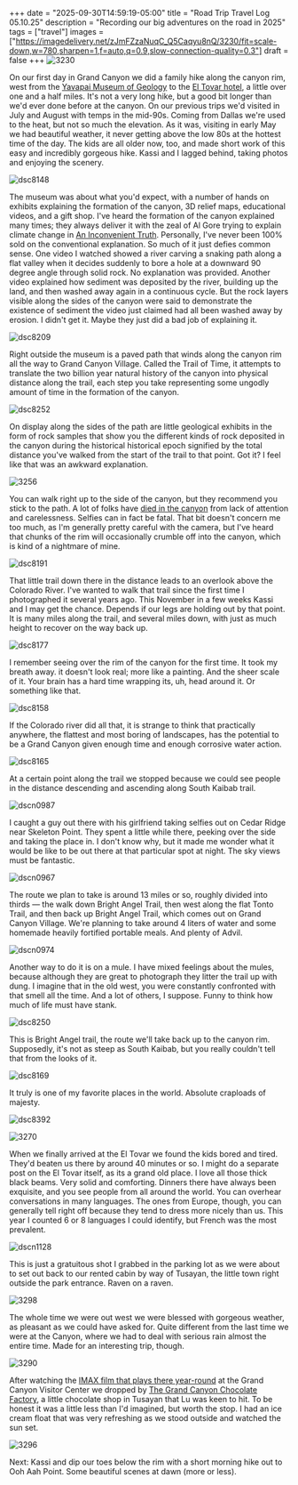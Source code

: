 +++
date = "2025-09-30T14:59:19-05:00"
title = "Road Trip Travel Log 05.10.25"
description = "Recording our big adventures on the road in 2025"
tags = ["travel"]
images = ["https://imagedelivery.net/zJmFZzaNuqC_Q5Caqyu8nQ/3230/fit=scale-down,w=780,sharpen=1,f=auto,q=0.9,slow-connection-quality=0.3"]
draft = false
+++
![3230](https://imagedelivery.net/zJmFZzaNuqC_Q5Caqyu8nQ/3230/fit=scale-down,w=780,sharpen=1,f=auto,q=0.9,slow-connection-quality=0.3)

On our first day in Grand Canyon we did a family hike along the canyon rim, west from the [Yavapai Museum of Geology](https://www.nps.gov/places/000/yavapai-geology-museum.htm) to the [El Tovar hotel](https://www.grandcanyonlodges.com/lodging/el-tovar-hotel/), a little over one and a half miles. It's not a very long hike, but a good bit longer than we'd ever done before at the canyon. On our previous trips we'd visited in July and August with temps in the mid-90s. Coming from Dallas we're used to the heat, but not so much the elevation. As it was, visiting in early May we had beautiful weather, it never getting above the low 80s at the hottest time of the day. The kids are all older now, too, and made short work of this easy and incredibly gorgeous hike. Kassi and I lagged behind, taking photos and enjoying the scenery. 
<!--more-->

![dsc8148](https://imagedelivery.net/zJmFZzaNuqC_Q5Caqyu8nQ/dsc8148/fit=scale-down,w=780,sharpen=1,f=auto,q=0.9,slow-connection-quality=0.3)

The museum was about what you'd expect, with a number of hands on exhibits explaining the formation of the canyon, 3D relief maps, educational videos, and a gift shop. I've heard the formation of the canyon explained many times; they always deliver it with the zeal of Al Gore trying to explain climate change in [An Inconvenient Truth](https://www.imdb.com/title/tt0497116/). Personally, I've never been 100% sold on the conventional explanation. So much of it just defies common sense. One video I watched showed a river carving a snaking path along a flat valley when it decides suddenly to bore a hole at a downward 90 degree angle through solid rock. No explanation was provided. Another video explained how sediment was deposited by the river, building up the land, and then washed away again in a continuous cycle. But the rock layers visible along the sides of the canyon were said to demonstrate the existence of sediment the video just claimed had all been washed away by erosion. I didn't get it. Maybe they just did a bad job of explaining it.

![dsc8209](https://imagedelivery.net/zJmFZzaNuqC_Q5Caqyu8nQ/dsc8209/fit=scale-down,w=780,sharpen=1,f=auto,q=0.9,slow-connection-quality=0.3)

Right outside the museum is a paved path that winds along the canyon rim all the way to Grand Canyon Village. Called the Trail of Time, it attempts to translate the two billion year natural history of the canyon into physical distance along the trail, each step you take representing some ungodly amount of time in the formation of the canyon.

![dsc8252](https://imagedelivery.net/zJmFZzaNuqC_Q5Caqyu8nQ/dsc8252/fit=scale-down,w=780,sharpen=1,f=auto,q=0.9,slow-connection-quality=0.3)

On display along the sides of the path are little geological exhibits in the form of rock samples that show you the different kinds of rock deposited in the canyon during the historical historical epoch signified by the total distance you've walked from the start of the trail to that point. Got it? I feel like that was an awkward explanation.

![3256](https://imagedelivery.net/zJmFZzaNuqC_Q5Caqyu8nQ/3256/fit=scale-down,w=780,sharpen=1,f=auto,q=0.9,slow-connection-quality=0.3)

You can walk right up to the side of the canyon, but they recommend you stick to the path. A lot of folks have [died in the canyon](https://www.amazon.com/Over-Edge-Death-Grand-Canyon/dp/097009731X) from lack of attention and carelessness. Selfies can in fact be fatal. That bit doesn't concern me too much, as I'm generally pretty careful with the camera, but I've heard that chunks of the rim will occasionally crumble off into the canyon, which is kind of a nightmare of mine. 

![dsc8191](https://imagedelivery.net/zJmFZzaNuqC_Q5Caqyu8nQ/dsc8191/fit=scale-down,w=780,sharpen=1,f=auto,q=0.9,slow-connection-quality=0.3)

That little trail down there in the distance leads to an overlook above the Colorado River. I've wanted to walk that trail since the first time I photographed it several years ago. This November in a few weeks Kassi and I may get the chance. Depends if our legs are holding out by that point. It is many miles along the trail, and several miles down, with just as much height to recover on the way back up.

![dsc8177](https://imagedelivery.net/zJmFZzaNuqC_Q5Caqyu8nQ/dsc8177/fit=scale-down,w=780,sharpen=0,f=auto,q=0.9,slow-connection-quality=0.3)

I remember seeing over the rim of the canyon for the first time. It took my breath away. it doesn't look real; more like a painting. And the sheer scale of it.  Your brain has a hard time wrapping its, uh, head around it. Or something like that.

![dsc8158](https://imagedelivery.net/zJmFZzaNuqC_Q5Caqyu8nQ/dsc8158/fit=scale-down,w=780,sharpen=1,f=auto,q=0.9,slow-connection-quality=0.3)

If the Colorado river did all that, it is strange to think that practically anywhere, the flattest and most boring of landscapes, has the potential to be a Grand Canyon given enough time and enough corrosive water action.

![dsc8165](https://imagedelivery.net/zJmFZzaNuqC_Q5Caqyu8nQ/dsc8165/fit=scale-down,w=780,sharpen=0,f=auto,q=0.9,slow-connection-quality=0.3)

At a certain point along the trail we stopped because we could see people in the distance descending and ascending along South Kaibab trail.

![dscn0987](https://imagedelivery.net/zJmFZzaNuqC_Q5Caqyu8nQ/dscn0987/fit=scale-down,w=780,sharpen=1,f=auto,q=0.9,slow-connection-quality=0.3)

I caught a guy out there with his girlfriend taking selfies out on Cedar Ridge near Skeleton Point. They spent a little while there, peeking over the side and taking the place in. I don't know why, but it made me wonder what it would be like to be out there at that particular spot at night. The sky views must be fantastic.

![dscn0967](https://imagedelivery.net/zJmFZzaNuqC_Q5Caqyu8nQ/dscn0967/fit=scale-down,w=780,sharpen=1,f=auto,q=0.9,slow-connection-quality=0.3)

The route we plan to take is around 13 miles or so, roughly divided into thirds — the walk down Bright Angel Trail, then west along the flat Tonto Trail, and then back up Bright Angel Trail, which comes out on Grand Canyon Village. We're planning to take around 4 liters of water and some homemade heavily fortified portable meals. And plenty of Advil.

![dscn0974](https://imagedelivery.net/zJmFZzaNuqC_Q5Caqyu8nQ/dscn0974/fit=scale-down,w=780,sharpen=1,f=auto,q=0.9,slow-connection-quality=0.3)

Another way to do it is on a mule. I have mixed feelings about the mules, because although they are great to photograph they litter the trail up with dung. I imagine that in the old west, you were constantly confronted with that smell all the time. And a lot of others, I suppose. Funny to think how much of life must have stank.

![dsc8250](https://imagedelivery.net/zJmFZzaNuqC_Q5Caqyu8nQ/dsc8250/fit=scale-down,w=780,sharpen=1,f=auto,q=0.9,slow-connection-quality=0.3)

This is Bright Angel trail, the route we'll take back up to the canyon rim. Supposedly, it's not as steep as South Kaibab, but you really couldn't tell that from the looks of it.

![dsc8169](https://imagedelivery.net/zJmFZzaNuqC_Q5Caqyu8nQ/dsc8169/fit=scale-down,w=780,sharpen=1,f=auto,q=0.9,slow-connection-quality=0.3)

It truly is one of my favorite places in the world. Absolute craploads of majesty.

![dsc8392](https://imagedelivery.net/zJmFZzaNuqC_Q5Caqyu8nQ/dsc8392/fit=scale-down,w=780,sharpen=0,f=auto,q=0.9,slow-connection-quality=0.3)

![3270](https://imagedelivery.net/zJmFZzaNuqC_Q5Caqyu8nQ/3270/fit=scale-down,w=780,sharpen=1,f=auto,q=0.9,slow-connection-quality=0.3)

When we finally arrived at the El Tovar we found the kids bored and tired. They'd beaten us there by around 40 minutes or so. I might do a separate post on the El Tovar itself, as its a grand old place. I love all those thick black beams. Very solid and comforting. Dinners there have always been exquisite, and you see people from all around the world. You can overhear conversations in many languages. The ones from Europe, though, you can generally tell right off because they tend to dress more nicely than us. This year I counted 6 or 8 languages I could identify, but French was the most prevalent.

![dscn1128](https://imagedelivery.net/zJmFZzaNuqC_Q5Caqyu8nQ/dscn1128/fit=scale-down,w=780,sharpen=1,f=auto,q=0.9,slow-connection-quality=0.3)

This is just a gratuitous shot I grabbed in the parking lot as we were about to set out back to our rented cabin by way of Tusayan, the little town right outside the park entrance. Raven on a raven.

![3298](https://imagedelivery.net/zJmFZzaNuqC_Q5Caqyu8nQ/3298/fit=scale-down,w=780,sharpen=1,f=auto,q=0.9,slow-connection-quality=0.3)

The whole time we were out west we were blessed with gorgeous weather, as pleasant as we could have asked for. Quite different from the last time we were at the Canyon, where we had to deal with serious rain almost the entire time. Made for an interesting trip, though.

![3290](https://imagedelivery.net/zJmFZzaNuqC_Q5Caqyu8nQ/3290/fit=scale-down,w=780,sharpen=1,f=auto,q=0.9,slow-connection-quality=0.3)

After watching the [IMAX film that plays there year-round](https://explorethecanyon.com/imax-theater/) at the Grand Canyon Visitor Center we dropped by [The Grand Canyon Chocolate Factory](https://www.facebook.com/GrandCanyonChocolateFactory/), a little chocolate shop in Tusayan that Lu was keen to hit. To be honest it was a little less than I'd imagined, but worth the stop. I had an ice cream float that was very refreshing as we stood outside and watched the sun set. 

![3296](https://imagedelivery.net/zJmFZzaNuqC_Q5Caqyu8nQ/3296/fit=scale-down,w=780,sharpen=1,f=auto,q=0.9,slow-connection-quality=0.3)

Next: Kassi and dip our toes below the rim with a short morning hike out to Ooh Aah Point. Some beautiful scenes at dawn (more or less).